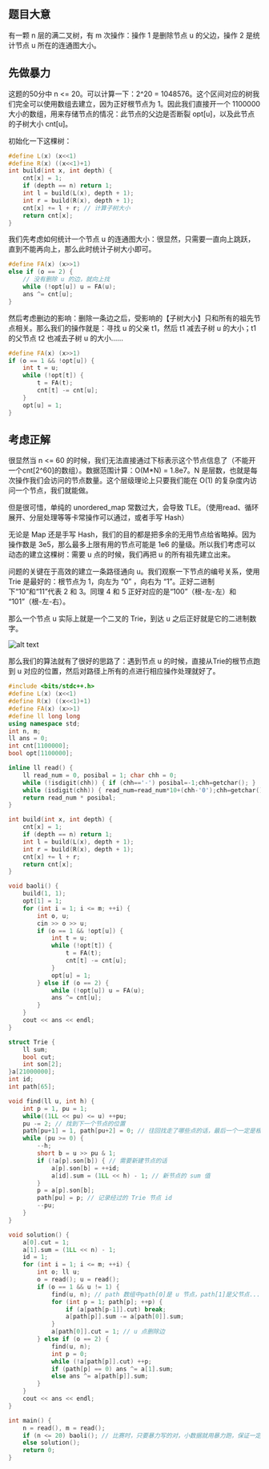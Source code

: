 ## 题目大意

有一颗 n 层的满二叉树，有 m 次操作：操作 1 是删除节点 u 的父边，操作 2 是统计节点 u 所在的连通图大小。

## 先做暴力

这题的50分中 n <= 20。可以计算一下：2^20 = 1048576。这个区间对应的树我们完全可以使用数组去建立，因为正好根节点为 1。因此我们直接开一个 1100000 大小的数组，用来存储节点的情况：此节点的父边是否断裂 opt[u]，以及此节点的子树大小 cnt[u]。

初始化一下这棵树：
```cpp
#define L(x) (x<<1)
#define R(x) ((x<<1)+1)
int build(int x, int depth) {
    cnt[x] = 1;
    if (depth == n) return 1;
    int l = build(L(x), depth + 1);
    int r = build(R(x), depth + 1);
    cnt[x] += l + r; // 计算子树大小
    return cnt[x];
}
```

我们先考虑如何统计一个节点 u 的连通图大小：很显然，只需要一直向上跳跃，直到不能再向上，那么此时统计子树大小即可。
```cpp
#define FA(x) (x>>1)
else if (o == 2) {
    // 没有删除 u 的边，就向上找
    while (!opt[u]) u = FA(u);
    ans ^= cnt[u];
}
```

然后考虑删边的影响：删除一条边之后，受影响的【子树大小】只和所有的祖先节点相关。那么我们的操作就是：寻找 u 的父亲 t1，然后 t1 减去子树 u 的大小；t1 的父节点 t2 也减去子树 u 的大小……
```cpp
#define FA(x) (x>>1)
if (o == 1 && !opt[u]) {
    int t = u;
    while (!opt[t]) {
        t = FA(t);
        cnt[t] -= cnt[u]; 
    }
    opt[u] = 1;
}
```

## 考虑正解
很显然当 n <= 60 的时候，我们无法直接通过下标表示这个节点信息了（不能开一个cnt[2^60]的数组）。数据范围计算：O(M*N) = 1.8e7。N 是层数，也就是每次操作我们会访问的节点数量。这个层级理论上只要我们能在 O(1) 的复杂度内访问一个节点，我们就能做。

但是很可惜，单纯的 unordered_map 常数过大，会导致 TLE。（使用read、循环展开、分层处理等等卡常操作可以通过，或者手写 Hash）

无论是 Map 还是手写 Hash，我们的目的都是把多余的无用节点给省略掉。因为操作数是 3e5，那么最多上限有用的节点可能是 1e6 的量级。所以我们考虑可以动态的建立这棵树：需要 u 点的时候，我们再把 u 的所有祖先建立出来。

问题的关键在于高效的建立一条路径通向 u。我们观察一下节点的编号关系，使用 Trie 是最好的：根节点为 1，向左为 “0” ，向右为 “1”。正好二进制下“10”和“11”代表 2 和 3。同理 4 和 5 正好对应的是“100”（根-左-左）和 “101”（根-左-右）。

那么一个节点 u 实际上就是一个二叉的 Trie，到达 u 之后正好就是它的二进制数字。

![alt text](image.png)

那么我们的算法就有了很好的思路了：遇到节点 u 的时候，直接从Trie的根节点跑到 u 对应的位置，然后对路径上所有的点进行相应操作处理就好了。

```cpp
#include <bits/stdc++.h>
#define L(x) (x<<1)
#define R(x) ((x<<1)+1)
#define FA(x) (x>>1)
#define ll long long
using namespace std;
int n, m;
ll ans = 0;
int cnt[1100000];
bool opt[1100000];

inline ll read() {
    ll read_num = 0, posibal = 1; char chh = 0;
    while (!isdigit(chh)) { if (chh=='-') posibal=-1;chh=getchar(); }
    while (isdigit(chh)) { read_num=read_num*10+(chh-'0');chh=getchar(); }
    return read_num * posibal;
}

int build(int x, int depth) {
    cnt[x] = 1;
    if (depth == n) return 1;
    int l = build(L(x), depth + 1);
    int r = build(R(x), depth + 1);
    cnt[x] += l + r;
    return cnt[x];
}

void baoli() {
    build(1, 1);
    opt[1] = 1;
    for (int i = 1; i <= m; ++i) {
        int o, u;
        cin >> o >> u;
        if (o == 1 && !opt[u]) {
            int t = u;
            while (!opt[t]) {
                t = FA(t);
                cnt[t] -= cnt[u];
            }
            opt[u] = 1;
        } else if (o == 2) {
            while (!opt[u]) u = FA(u);
            ans ^= cnt[u];
        }
    }
    cout << ans << endl;
}

struct Trie {
    ll sum;
    bool cut;
    int son[2];
}a[21000000];
int id;
int path[65];

void find(ll u, int h) {
    int p = 1, pu = 1;
    while((1LL << pu) <= u) ++pu;
    pu -= 2; // 找到下一个节点的位置
    path[pu+1] = 1, path[pu+2] = 0; // 往回找走了哪些点的话，最后一个一定是根，0用来结束循环
    while (pu >= 0) {
        --h;
        short b = u >> pu & 1;
        if (!a[p].son[b]) { // 需要新建节点的话
            a[p].son[b] = ++id;
            a[id].sum = (1LL << h) - 1; // 新节点的 sum 值
        }
        p = a[p].son[b];
        path[pu] = p; // 记录经过的 Trie 节点 id
        --pu;
    }
}

void solution() {
    a[0].cut = 1;
    a[1].sum = (1LL << n) - 1;
    id = 1;
    for (int i = 1; i <= m; ++i) {
        int o; ll u;
        o = read(); u = read();
        if (o == 1 && u != 1) {
            find(u, n); // path 数组中path[0]是 u 节点，path[1]是父节点...
            for (int p = 1; path[p]; ++p) {
                if (a[path[p-1]].cut) break;
                a[path[p]].sum -= a[path[0]].sum;
            }
            a[path[0]].cut = 1; // u 点删除边
        } else if (o == 2) {
            find(u, n);
            int p = 0;
            while (!a[path[p]].cut) ++p;
            if (path[p] == 0) ans ^= a[1].sum;
            else ans ^= a[path[p]].sum;
        }
    }
    cout << ans << endl;
}

int main() {
    n = read(), m = read();
    if (n <= 20) baoli(); // 比赛时，只要暴力写的对，小数据就用暴力跑，保证一定有分
    else solution();
    return 0;
}
```